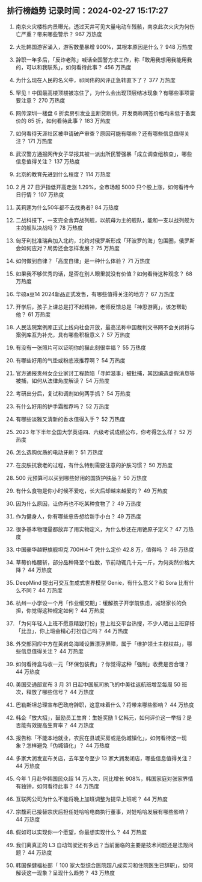 
## 排行榜趋势 记录时间：2024-02-27 15:17:27
  
  1. 南京火灾楼栋内景曝光，透过天井可见大量电动车残骸，南京此次火灾为何伤亡严重？带来哪些警示？ 967 万热度
    
  2. 大批韩国游客涌入，游客数量暴增 900%，其根本原因是什么？ 948 万热度
    
  3. 辞职一年多后，「反诈老陈」喊话全国警方求工作，称「敢用我想用我能用我的，可以和我联系」，如何看待此事？ 456 万热度
    
  4. 为什么现在人民的名义中，祁同伟的风评正急转直下了？ 377 万热度
    
  5. 罕见！中国最高楼顶楼被冻住了，为什么会出现顶层结冰现象？有哪些事项需要注意？ 270 万热度
    
  6. 网传深圳一楼盘 6 折卖房引发业主断贷断供，开发商称网签价格均未低于备案价的 85 折，如何看待此事？ 183 万热度
    
  7. 如何看待天涯社区被申请破产审查？原因可能有哪些？还有哪些信息值得关注？ 171 万热度
    
  8. 武汉警方通报网传女子举报其被一派出所民警强暴「成立调查组核查」，哪些信息值得关注？ 137 万热度
    
  9. 北京的教育先进到什么程度？ 114 万热度
    
  10. 2 月 27 日沪指低开高走涨 1.29%，全市场超 5000 只个股上涨，如何看待今日行情？ 107 万热度
    
  11. 芙莉莲为什么50年都不去找勇者? 84 万热度
    
  12. 二战科技下，一支完全舍弃战列舰，以航母为主的舰队，能和一支以战列舰为主的舰队决战吗？ 78 万热度
    
  13. 匈牙利批准瑞典加入北约，北约对俄罗斯形成「环波罗的海」包围圈，俄罗斯会如何应对？局势还会怎样发展？ 75 万热度
    
  14. 如何做到自律？「高度自律」是一种什么体验？ 71 万热度
    
  15. 如果我不够优秀的话，是否在别人眼里就没有价值？如何看待这种观念？ 68 万热度
    
  16. 华硕a豆14 2024新品正式发售，有哪些值得关注的地方？ 67 万热度
    
  17. 开学后，孩子上课总是打不起精神，老师反馈总是「神思游离」，该怎帮助他？ 61 万热度
    
  18. 人民法院案例库正式上线向社会开放，最高法称中国裁判文书网不会关闭将与案例库互为补充，具有哪些积极意义？ 57 万热度
    
  19. 有没有一张照片可以证明你的猫此刻很幸福？ 55 万热度
    
  20. 有哪些好用的气垫或粉底液推荐啊？ 54 万热度
    
  21. 官方通报贵州女企业家讨工程款陷「寻衅滋事」被批捕，其因编造虚假消息等被捕，如何从法律角度解读？ 54 万热度
    
  22. 考研出分后，复试和调剂如何两手抓？ 54 万热度
    
  23. 有什么好用的护手霜推荐吗？ 52 万热度
    
  24. 有哪些淡雅又清新的香水值得入手？ 52 万热度
    
  25. 2023 年下半年全国大学英语四、六级考试成绩公布，你考得怎么样？ 52 万热度
    
  26. 怎么选购优质的电动牙刷？ 51 万热度
    
  27. 在皮肤抗衰老的过程，有什么特别需要注意的护肤习惯？ 50 万热度
    
  28. 500 元预算可以买到哪些好用的国货护肤品？ 50 万热度
    
  29. 有什么食物是你小时候不爱吃，长大后却越来越爱的？ 49 万热度
    
  30. 因为什么原因，让你再也不吃某种食物了？ 49 万热度
    
  31. 作为健身人，你有哪些忠告想给新手小白？ 49 万热度
    
  32. 很多基本物理量都放弃了用实物定义，为什么秒还在用铯原子定义？ 47 万热度
    
  33. 中国豪华越野旗舰坦克 700Hi4-T 凭什么定价 42.8 万，值得吗 ？ 46 万热度
    
  34. 草莓价格腰斩，部分品种降至个位数，节前动辄几十元一斤，为何突然价格大降？ 44 万热度
    
  35. DeepMind 提出可交互生成式世界模型 Genie，有什么意义？和 Sora 比有什么不同？ 44 万热度
    
  36. 杭州一小学设一个月「作业缓交期」：缓解孩子开学前焦虑，减轻家长的负担，你觉得这种规定如何？ 44 万热度
    
  37. 「为何年轻人上班不愿意精致打扮」登上社交平台热搜，不少人晒出上班穿搭「比丑」，你上班会精心打扮自己吗？ 44 万热度
    
  38. 外交部回应中方在黄岩岛海域设置漂浮屏障，属于「维护领土主权权益」，哪些信息值得关注？ 44 万热度
    
  39. 如何看待盒马收一元「环保包装费」？你觉得这种「强制」收费是否合理？ 44 万热度
    
  40. 美国交通部宣布 3 月 31 日起中国航司执飞的中美往返航班增至每周 50 班次，释放了哪些信号？ 44 万热度
    
  41. 巴勒斯坦总理宣布巴政府辞职，这意味着什么？将带来哪些影响？ 44 万热度
    
  42. 韩企「放大招」，鼓励员工生育：生娃奖励 1 亿韩元，如何评价这一举措？是否能有效提高生育率？ 44 万热度
    
  43. 报告称「不能本地就业，农民在县城买房或是伪城镇化」，如何看待这一现象？怎样避免「伪城镇化」？ 44 万热度
    
  44. 多家大润发宣布关店，去年至今至少 13 家大润发闭店，哪些信息值得关注？ 44 万热度
    
  45. 今年 1 月赴华韩国民众超 14 万人次，同比增长 908%，韩国家庭对张家界情有独钟，如何看待此事？ 44 万热度
    
  46. 互联网公司为什么不能将晚上加班调整为提早上班呢？ 44 万热度
    
  47. 宗馥莉已接替宗庆后担任娃哈哈电商执行董事，对娃哈哈发展有哪些影响？ 44 万热度
    
  48. 假如可以实现你一个愿望，你最想实现什么？ 44 万热度
    
  49. 我们离真正的 L3 自动驾驶还有多远？当前面临的主要是技术问题还是法规问题？ 44 万热度
    
  50. 韩国保健福祉部「 100 家大型综合医院超八成实习和住院医生已辞职」，如何解读这一现象？呈现什么趋势？ 43 万热度
    